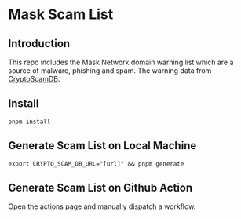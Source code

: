 # Mask Scam List

## Introduction

This repo includes the Mask Network domain warning list which are a source of malware, phishing and spam. The warning data from
[CryptoScamDB](https://cryptoscamdb.org/).

## Install

```shell
pnpm install
```

## Generate Scam List on Local Machine

```shell
export CRYPTO_SCAM_DB_URL="[url]" && pnpm generate
```

## Generate Scam List on Github Action

Open the actions page and manually dispatch a workflow.
